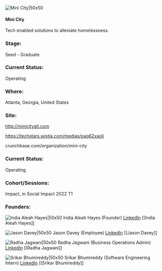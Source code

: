 

![Mini City|50x50](https://apimg.techstars.com/connect/images/image_files/62012b16ac2ee10008564a1f/original/mini_citylogo.png)

#### Mini City
Tech enabled solutions to alleviate homelessness.

### Stage: 
Seed - Graduate 

### Current Status: 
Operating

### Where:
Atlanta, Georgia, United States

### Site:
http://minicityatl.com

https://techstars.wistia.com/medias/pag62xaolj

crunchbase.com/organization/mini-city

### Current Status: 
Operating

### Cohort/Sessions: 
Impact, in Social Impact 2022 T1

### Founders: 

![India Aleah Hayes|50x50](https://apimg.techstars.com/connect/images/image_files/61f32ecee838a39eb60e0c34/original/IndiaHayes2.png) India Aleah Hayes (Founder) [LinkedIn](https://linkedin.com/in/india-hayes-8350a623) [[India Aleah Hayes]]

![Jason Davey|50x50](https://www.f6s.com/static-resource/images/profile-placeholder-user.jpg) Jason Davey (Employee) [LinkedIn](https://linkedin.com/in/anita-jones-65338033) [[Jason Davey]]

![Radha Jagwani|50x50](https://www.f6s.com/static-resource/images/profile-placeholder-user.jpg) Radha Jagwani (Business Operations Admin) [LinkedIn](https://linkedin.com/in/sourabh-jha-33a4149) [[Radha Jagwani]]

![Srikar Bhumireddy|50x50](https://www.f6s.com/static-resource/images/profile-placeholder-user.jpg) Srikar Bhumireddy (Software Engineering Intern) [LinkedIn](https://linkedin.com/in/herold-raymond010) [[Srikar Bhumireddy]]


